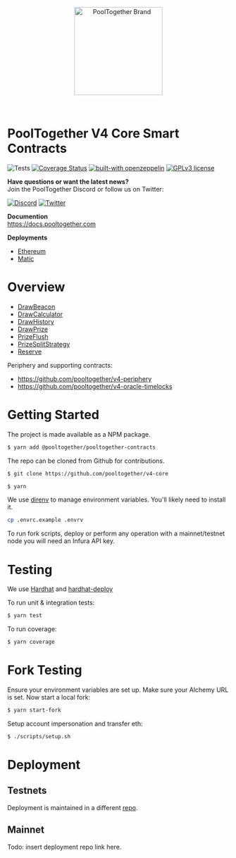 
<p align="center">
  <a href="https://github.com/pooltogether/pooltogether--brand-assets">
    <img src="https://github.com/pooltogether/pooltogether--brand-assets/blob/977e03604c49c63314450b5d432fe57d34747c66/logo/pooltogether-logo--purple-gradient.png?raw=true" alt="PoolTogether Brand" style="max-width:100%;" width="200">
  </a>
</p>

<br />

# PoolTogether V4 Core Smart Contracts

![Tests](https://github.com/pooltogether/v4-core/actions/workflows/main.yml/badge.svg)
[![Coverage Status](https://coveralls.io/repos/github/pooltogether/v4-core/badge.svg?branch=master)](https://coveralls.io/github/pooltogether/v4-core?branch=master)
[![built-with openzeppelin](https://img.shields.io/badge/built%20with-OpenZeppelin-3677FF)](https://docs.openzeppelin.com/)
[![GPLv3 license](https://img.shields.io/badge/License-GPLv3-blue.svg)](http://perso.crans.org/besson/LICENSE.html)

<strong>Have questions or want the latest news?</strong>
<br/>Join the PoolTogether Discord or follow us on Twitter:

[![Discord](https://badgen.net/badge/icon/discord?icon=discord&label)](https://discord.gg/JFBPMxv5tr)
[![Twitter](https://badgen.net/badge/icon/twitter?icon=twitter&label)](https://twitter.com/PoolTogether_)

**Documention**<br>
https://docs.pooltogether.com

**Deployments**<br>
- [Ethereum](https://docs.pooltogether.com/resources/networks/ethereum)
- [Matic](https://docs.pooltogether.com/resources/networks/matic)

# Overview
- [DrawBeacon](/contracts/DrawBeacon.sol)
- [DrawCalculator](/contracts/DrawCalculator.sol)
- [DrawHistory](/contracts/DrawHistory.sol)
- [DrawPrize](/contracts/DrawPrize.sol)
- [PrizeFlush](/contracts/PrizeFlush.sol)
- [PrizeSplitStrategy](/contracts/PrizeSplitStrategy.sol)
- [Reserve](/contracts/Reserve.sol)

Periphery and supporting contracts:

- https://github.com/pooltogether/v4-periphery
- https://github.com/pooltogether/v4-oracle-timelocks


# Getting Started

The project is made available as a NPM package.

```sh
$ yarn add @pooltogether/pooltogether-contracts
```

The repo can be cloned from Github for contributions.

```sh
$ git clone https://github.com/pooltogether/v4-core
```

```sh
$ yarn
```

We use [direnv](https://direnv.net/) to manage environment variables.  You'll likely need to install it.

```sh
cp .envrc.example .envrv
```

To run fork scripts, deploy or perform any operation with a mainnet/testnet node you will need an Infura API key.

# Testing

We use [Hardhat](https://hardhat.dev) and [hardhat-deploy](https://github.com/wighawag/hardhat-deploy)

To run unit & integration tests:

```sh
$ yarn test
```

To run coverage:

```sh
$ yarn coverage
```

# Fork Testing

Ensure your environment variables are set up.  Make sure your Alchemy URL is set.  Now start a local fork:

```sh
$ yarn start-fork
```

Setup account impersonation and transfer eth:

```sh
$ ./scripts/setup.sh
```

# Deployment

## Testnets
Deployment is maintained in a different [repo](https://github.com/pooltogether/v4-testnet). 

## Mainnet
Todo: insert deployment repo link here. 
